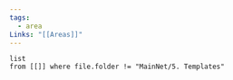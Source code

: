 ```yaml
---
tags:
  - area
Links: "[[Areas]]"
---
```

```dataview
list
from [[]] where file.folder != "MainNet/5. Templates"
```